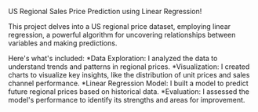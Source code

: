 US Regional Sales Price Prediction using Linear Regression! 

This project delves into a US regional price dataset, employing linear regression, a powerful algorithm for uncovering relationships between variables and making predictions.

Here's what's included:
*Data Exploration: I analyzed the data to understand trends and patterns in regional prices.
*Visualization: I created charts to visualize key insights, like the distribution of unit prices and sales channel performance.
*Linear Regression Model: I built a model to predict future regional prices based on historical data.
*Evaluation: I assessed the model's performance to identify its strengths and areas for improvement.

